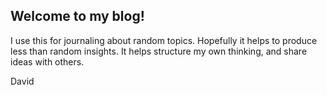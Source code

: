 ## Welcome to my blog!
I use this for journaling about random topics.
Hopefully it helps to produce less than random insights.
It helps structure my own thinking, and share ideas with others.

David
